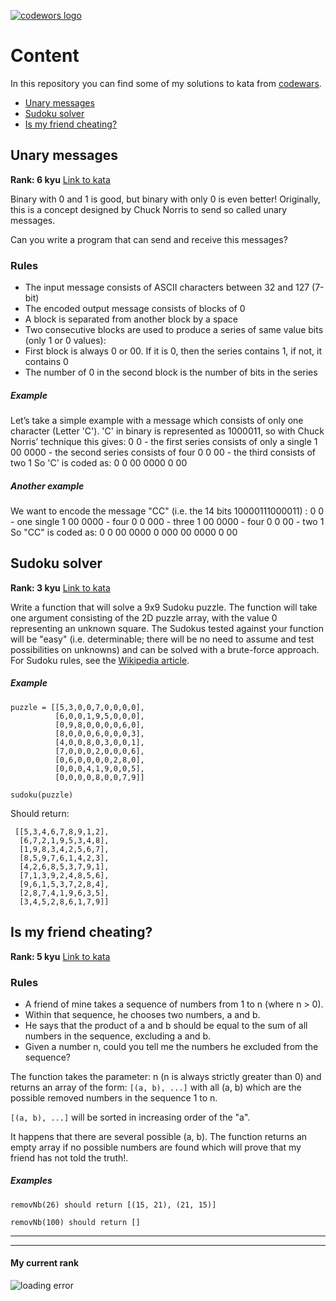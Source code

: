 [<img src="https://raw.githubusercontent.com/Codewars/codewars.com/master/docs/assets/img/logo.png" alt="codewors logo">](https://www.codewars.com)

# Content
In this repository you can find some of my solutions to kata from [codewars](https://www.codewars.com).

* [Unary messages](#unary-messages)
* [Sudoku solver](#sudoku-solver)
* [Is my friend cheating?](#is-my-friend-cheating)

## Unary messages

**Rank: 6 kyu**
[Link to kata](https://www.codewars.com/kata/5e5ccbda30e9d0001ec77bb6)

Binary with 0 and 1 is good, but binary with only 0 is even better! Originally, this is a concept designed by Chuck Norris to send so called unary messages.

Can you write a program that can send and receive this messages?

### Rules
* The input message consists of ASCII characters between 32 and 127 (7-bit)
* The encoded output message consists of blocks of 0
* A block is separated from another block by a space
* Two consecutive blocks are used to produce a series of same value bits (only 1 or 0 values):
* First block is always 0 or 00. If it is 0, then the series contains 1, if not, it contains 0
* The number of 0 in the second block is the number of bits in the series

##### Example
Let’s take a simple example with a message which consists of only one character (Letter 'C').
'C' in binary is represented as 1000011, so with Chuck Norris’ technique this gives:
0 0 - the first series consists of only a single 1
00 0000 - the second series consists of four 0
0 00 - the third consists of two 1
So 'C' is coded as: 0 0 00 0000 0 00


##### Another example
We want to encode the message "CC" (i.e. the 14 bits 10000111000011) :
0 0 - one single 1
00 0000 - four 0
0 000 - three 1
00 0000 - four 0
0 00 - two 1
So "CC" is coded as: 0 0 00 0000 0 000 00 0000 0 00

## Sudoku solver

**Rank: 3 kyu**
[Link to kata](https://www.codewars.com/kata/5296bc77afba8baa690002d7)

Write a function that will solve a 9x9 Sudoku puzzle. The function will take one argument consisting of the 2D puzzle array, with the value 0 representing an unknown square.
The Sudokus tested against your function will be "easy" (i.e. determinable; there will be no need to assume and test possibilities on unknowns) and can be solved with a brute-force approach.
For Sudoku rules, see the [Wikipedia article](https://en.wikipedia.org/wiki/Sudoku).

##### Example
```
puzzle = [[5,3,0,0,7,0,0,0,0],
          [6,0,0,1,9,5,0,0,0],
          [0,9,8,0,0,0,0,6,0],
          [8,0,0,0,6,0,0,0,3],
          [4,0,0,8,0,3,0,0,1],
          [7,0,0,0,2,0,0,0,6],
          [0,6,0,0,0,0,2,8,0],
          [0,0,0,4,1,9,0,0,5],
          [0,0,0,0,8,0,0,7,9]]

sudoku(puzzle)
```
Should return:

```
 [[5,3,4,6,7,8,9,1,2],
  [6,7,2,1,9,5,3,4,8],
  [1,9,8,3,4,2,5,6,7],
  [8,5,9,7,6,1,4,2,3],
  [4,2,6,8,5,3,7,9,1],
  [7,1,3,9,2,4,8,5,6],
  [9,6,1,5,3,7,2,8,4],
  [2,8,7,4,1,9,6,3,5],
  [3,4,5,2,8,6,1,7,9]]
```

## Is my friend cheating?

**Rank: 5 kyu**
[Link to kata](https://www.codewars.com/kata/5547cc7dcad755e480000004)

### Rules

* A friend of mine takes a sequence of numbers from 1 to n (where n > 0).
* Within that sequence, he chooses two numbers, a and b.
* He says that the product of a and b should be equal to the sum of all numbers in the sequence, excluding a and b.
* Given a number n, could you tell me the numbers he excluded from the sequence?

The function takes the parameter: n (n is always strictly greater than 0) and returns an array of the form: `[(a, b), ...]`
with all (a, b) which are the possible removed numbers in the sequence 1 to n.

`[(a, b), ...]` will be sorted in increasing order of the "a".

It happens that there are several possible (a, b). The function returns an empty array if no possible numbers are found which will prove that my friend has not told the truth!.


##### Examples
```
removNb(26) should return [(15, 21), (21, 15)]
```
```
removNb(100) should return []
```

---
---
#### My current rank

<img src="https://www.codewars.com/users/b_t_y/badges/micro" alt="loading error">

